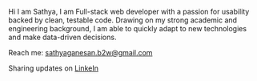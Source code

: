 Hi I am Sathya, I am Full-stack web developer with a passion for usability backed by clean, testable code. Drawing on my strong academic and engineering background, I am able to quickly adapt to new technologies and make data-driven decisions.

Reach me: sathyaganesan.b2w@gmail.com

Sharing updates on [LinkeIn](www.linkedin.com/in/sathya-ganesan-dev)


